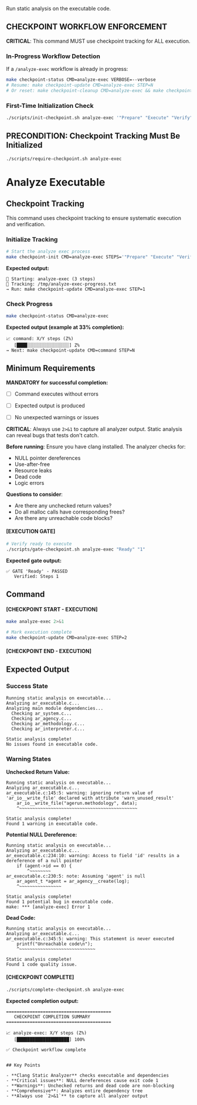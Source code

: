 Run static analysis on the executable code.

## CHECKPOINT WORKFLOW ENFORCEMENT

**CRITICAL**: This command MUST use checkpoint tracking for ALL execution.

### In-Progress Workflow Detection

If a `/analyze-exec` workflow is already in progress:

```bash
make checkpoint-status CMD=analyze-exec VERBOSE=--verbose
# Resume: make checkpoint-update CMD=analyze-exec STEP=N
# Or reset: make checkpoint-cleanup CMD=analyze-exec && make checkpoint-init CMD=analyze-exec STEPS='"Prepare" "Execute" "Verify"'
```

### First-Time Initialization Check

```bash
./scripts/init-checkpoint.sh analyze-exec '"Prepare" "Execute" "Verify"'
```

## PRECONDITION: Checkpoint Tracking Must Be Initialized

```bash
./scripts/require-checkpoint.sh analyze-exec
```

# Analyze Executable
## Checkpoint Tracking

This command uses checkpoint tracking to ensure systematic execution and verification.

### Initialize Tracking
```bash
# Start the analyze exec process
make checkpoint-init CMD=analyze-exec STEPS='"Prepare" "Execute" "Verify"'
```

**Expected output:**
```
📍 Starting: analyze-exec (3 steps)
📁 Tracking: /tmp/analyze-exec-progress.txt
→ Run: make checkpoint-update CMD=analyze-exec STEP=1
```

### Check Progress
```bash
make checkpoint-status CMD=analyze-exec
```

**Expected output (example at 33% completion):**
```
📈 command: X/Y steps (Z%)
   [████░░░░░░░░░░░░░░░░] Z%
→ Next: make checkpoint-update CMD=command STEP=N
```

## Minimum Requirements

**MANDATORY for successful completion:**
- [ ] Command executes without errors
- [ ] Expected output is produced
- [ ] No unexpected warnings or issues




**CRITICAL**: Always use `2>&1` to capture all analyzer output. Static analysis can reveal bugs that tests don't catch.

**Before running**: Ensure you have clang installed. The analyzer checks for:
- NULL pointer dereferences
- Use-after-free
- Resource leaks
- Dead code
- Logic errors

**Questions to consider**:
- Are there any unchecked return values?
- Do all malloc calls have corresponding frees?
- Are there any unreachable code blocks?

#### [EXECUTION GATE]
```bash
# Verify ready to execute
./scripts/gate-checkpoint.sh analyze-exec "Ready" "1"
```

**Expected gate output:**
```
✅ GATE 'Ready' - PASSED
   Verified: Steps 1
```

## Command

#### [CHECKPOINT START - EXECUTION]

```bash
make analyze-exec 2>&1

# Mark execution complete
make checkpoint-update CMD=analyze-exec STEP=2
```


#### [CHECKPOINT END - EXECUTION]
## Expected Output

### Success State
```
Running static analysis on executable...
Analyzing ar_executable.c...
Analyzing main module dependencies...
  Checking ar_system.c...
  Checking ar_agency.c...
  Checking ar_methodology.c...
  Checking ar_interpreter.c...

Static analysis complete!
No issues found in executable code.
```

### Warning States

**Unchecked Return Value:**
```
Running static analysis on executable...
Analyzing ar_executable.c...
ar_executable.c:145:5: warning: ignoring return value of 'ar_io__write_file' declared with attribute 'warn_unused_result'
    ar_io__write_file("agerun.methodology", data);
    ^~~~~~~~~~~~~~~~~~~~~~~~~~~~~~~~~~~~~~~~~~~~~~

Static analysis complete!
Found 1 warning in executable code.
```

**Potential NULL Dereference:**
```
Running static analysis on executable...
Analyzing ar_executable.c...
ar_executable.c:234:10: warning: Access to field 'id' results in a dereference of a null pointer
    if (agent->id == 0) {
        ^~~~~~~~~
ar_executable.c:230:5: note: Assuming 'agent' is null
    ar_agent_t *agent = ar_agency__create(log);
    ^~~~~~~~~~~~~~~~~

Static analysis complete!
Found 1 potential bug in executable code.
make: *** [analyze-exec] Error 1
```

**Dead Code:**
```
Running static analysis on executable...
Analyzing ar_executable.c...
ar_executable.c:345:5: warning: This statement is never executed
    printf("Unreachable code\n");
    ^~~~~~~~~~~~~~~~~~~~~~~~~~~~~~

Static analysis complete!
Found 1 code quality issue.
```


#### [CHECKPOINT COMPLETE]
```bash
./scripts/complete-checkpoint.sh analyze-exec
```

**Expected completion output:**
```
========================================
   CHECKPOINT COMPLETION SUMMARY
========================================

📈 analyze-exec: X/Y steps (Z%)
   [████████████████████] 100%

✅ Checkpoint workflow complete
```
```

## Key Points

- **Clang Static Analyzer** checks executable and dependencies
- **Critical issues**: NULL dereferences cause exit code 1
- **Warnings**: Unchecked returns and dead code are non-blocking
- **Comprehensive**: Analyzes entire dependency tree
- **Always use `2>&1`** to capture all analyzer output
